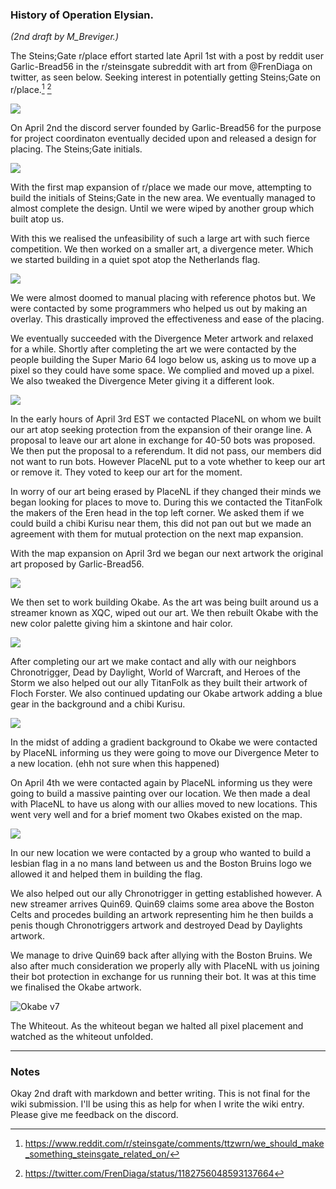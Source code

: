 ### History of Operation Elysian.
*(2nd draft by M_Breviger.)*

The Steins;Gate r/place effort started late April 1st with a post by reddit user Garlic-Bread56 in the r/steinsgate subreddit with art from @FrenDiaga on twitter, as seen below. Seeking interest in potentially getting Steins;Gate on r/place.[^(1)]  [^(2)]

![ ](imgs/0.png  "art")

On April 2nd the discord server founded by Garlic-Bread56 for the purpose for project coordinaton eventually decided upon and released a design for placing. The Steins;Gate initials.

![ ](imgs/sg.jpg "S;G")

With the first map expansion of r/place we made our move, attempting to build the initials of Steins;Gate in the new area. We eventually managed to almost complete the design. Until we were wiped by another group which built atop us.

With this we realised the unfeasibility of such a large art with such fierce competition. We then worked on a smaller art, a divergence meter. Which we started building in a quiet spot atop the Netherlands flag.

![ ](imgs/dv1.png "Divergence Meter v1" )

We were almost doomed to manual placing with reference photos but. We were contacted by some programmers who helped us out by making an overlay. This drastically improved the effectiveness and ease of the placing.

We eventually succeeded with the Divergence Meter artwork and relaxed for a while. Shortly after completing the art we were contacted by the people building the Super Mario 64 logo below us, asking us to move up a pixel so they could have some space. We complied and moved up a pixel. We also tweaked the Divergence Meter giving it a different look.

![](imgs/dv3.png)

In the early hours of April 3rd EST we contacted PlaceNL on whom we built our art atop seeking protection from the expansion of their orange line. A proposal to leave our art alone in exchange for 40-50 bots was proposed. We then put the proposal to a referendum. It did not pass, our members did not want to run bots. However PlaceNL put to a vote whether to keep our art or remove it. They voted to keep our art for the moment.

In worry of our art being erased by PlaceNL if they changed their minds we began looking for places to move to. During this we contacted the TitanFolk the makers of the Eren head in the top left corner. We asked them if we could build a chibi Kurisu near them, this did not pan out but we made an agreement with them for mutual protection on the next map expansion.

With the map expansion on April 3rd we began our next artwork the original art proposed by Garlic-Bread56.

![ ](imgs/1.png  "Okabe v1")

We then set to work building Okabe. As the art was being built around us a streamer known as XQC, wiped out our art. We then rebuilt Okabe with the new color palette giving him a skintone and hair color.

![ ](imgs/2.png "Okabe v2" )

After completing our art we make contact and ally with our neighbors Chronotrigger, Dead by Daylight, World of Warcraft, and Heroes of the Storm we also helped out our ally TitanFolk as they built their artwork of Floch Forster. We also continued updating our Okabe artwork adding a blue gear in the background and a chibi Kurisu.

![ ](imgs/4.png "Okabe v4")

In the midst of adding a gradient background to Okabe we were contacted by PlaceNL informing us they were going to move our Divergence Meter to a new location. (ehh not sure when this happened)

On April 4th we were contacted again by PlaceNL informing us they were going to build a massive painting over our location. We then made a deal with PlaceNL to have us along with our allies moved to new locations. This went very well and for a brief moment two Okabes existed on the map.

![ ](imgs/2-Okabe.png "two Okabe")

In our new location we were contacted by a group who wanted to build a lesbian flag in a no mans land between us and the Boston Bruins logo we allowed it and helped them in building the flag.

We also helped out our ally Chronotrigger in getting established however. A new streamer arrives Quin69. Quin69 claims some area above the Boston Celts and procedes building an artwork representing him he then builds a penis though Chronotriggers artwork and destroyed Dead by Daylights artwork.

We manage to drive Quin69 back after allying with the Boston Bruins. We also after much consideration we properly ally with PlaceNL with us joining their bot protection in exchange for us running their bot. It was at this time we finalised the Okabe artwork.

![](imgs/7.png "Okabe v7")

The Whiteout. As the whiteout began we halted all pixel placement and watched as the whiteout unfolded.

-------------------------------------------------------

### Notes

Okay 2nd draft with markdown and better writing.
This is not final for the wiki submission. I'll be using this as help for when I write the wiki entry.
Please give me feedback on the discord.

[^(1)]: https://www.reddit.com/r/steinsgate/comments/ttzwrn/we_should_make_something_steinsgate_related_on/
[^(2)]: https://twitter.com/FrenDiaga/status/1182756048593137664
